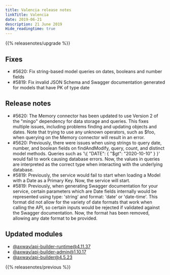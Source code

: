 ```yaml
---
title: Valencia release notes
linkTitle: Valencia
date: 2019-06-21
description: 21 June 2019
Hide_readingtime: true
---
```


{{% releasenotes/upgrade %}}

## Fixes

* #5620: Fix string-based model queries on dates, booleans and number fields
* #5819: Fix invalid JSON Schema and Swagger documentation generated for models that have PK of type date

## Release notes

* #5620: The Memory connector has been updated to use Version 2 of the "mingo" dependency for data storage and queries. This fixes multiple issues, including problems finding and updating objects and dates. Note that trying to use any unknown operators, such as $foo, when querying on the Memory connector will result in an error.
* #5620: Previously, there were issues when using strings to query date, number, and boolean fields on findAndModify, query, count, and distinct model methods. Queries such as '\\{ "DATE": { "$gt": "2020-10-10" } }' would fail to work causing database errors. Now, the values in queries are interpreted as the correct type when interacting with the underlying database.
* #5819: Previously, the service would fail to start when loading a Model with a Date as a Primary Key. Now, the service will start.
* #5819: Previously, when generating Swagger documentation for your service, certain parameters which are Date fields internally would be represented using type: 'string' and format: 'date' or 'date-time'. This format did not allow for the variety of date formats that work when calling the API, so certain inputs would be rejected if validated against the Swagger documentation. Now, the format has been removed, allowing any date format to be provided.

## Updated modules

* [@axway/api-builder-runtime@4.11.37](https://www.npmjs.com/package/@axway/api-builder-runtime/v/4.11.37)
* [@axway/api-builder-admin@1.10.17](https://www.npmjs.com/package/@axway/api-builder-admin/v/1.10.17)
* [@axway/api-builder@4.5.23](https://www.npmjs.com/package/@axway/api-builder/v/4.5.23)

{{% releasenotes/previous %}}
